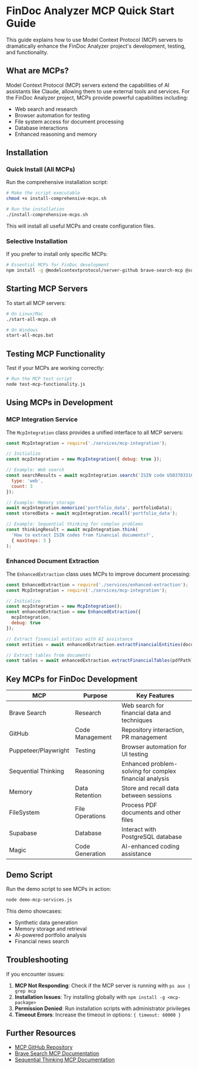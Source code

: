 # FinDoc Analyzer MCP Quick Start Guide

This guide explains how to use Model Context Protocol (MCP) servers to dramatically enhance the FinDoc Analyzer project's development, testing, and functionality.

## What are MCPs?

Model Context Protocol (MCP) servers extend the capabilities of AI assistants like Claude, allowing them to use external tools and services. For the FinDoc Analyzer project, MCPs provide powerful capabilities including:

- Web search and research
- Browser automation for testing
- File system access for document processing
- Database interactions
- Enhanced reasoning and memory

## Installation

### Quick Install (All MCPs)

Run the comprehensive installation script:

```bash
# Make the script executable
chmod +x install-comprehensive-mcps.sh

# Run the installation
./install-comprehensive-mcps.sh
```

This will install all useful MCPs and create configuration files.

### Selective Installation

If you prefer to install only specific MCPs:

```bash
# Essential MCPs for FinDoc development
npm install -g @modelcontextprotocol/server-github brave-search-mcp @supabase/mcp-server-supabase @modelcontextprotocol/server-puppeteer @21st-dev/magic @modelcontextprotocol/server-sequentialthinking @modelcontextprotocol/server-filesystem
```

## Starting MCP Servers

To start all MCP servers:

```bash
# On Linux/Mac
./start-all-mcps.sh

# On Windows
start-all-mcps.bat
```

## Testing MCP Functionality

Test if your MCPs are working correctly:

```bash
# Run the MCP test script
node test-mcp-functionality.js
```

## Using MCPs in Development

### MCP Integration Service

The `McpIntegration` class provides a unified interface to all MCP servers:

```javascript
const McpIntegration = require('./services/mcp-integration');

// Initialize
const mcpIntegration = new McpIntegration({ debug: true });

// Example: Web search
const searchResults = await mcpIntegration.search('ISIN code US0378331005 company', { 
  type: 'web', 
  count: 3 
});

// Example: Memory storage
await mcpIntegration.memorize('portfolio_data', portfolioData);
const storedData = await mcpIntegration.recall('portfolio_data');

// Example: Sequential thinking for complex problems
const thinkingResult = await mcpIntegration.think(
  'How to extract ISIN codes from financial documents?',
  { maxSteps: 3 }
);
```

### Enhanced Document Extraction

The `EnhancedExtraction` class uses MCPs to improve document processing:

```javascript
const EnhancedExtraction = require('./services/enhanced-extraction');
const McpIntegration = require('./services/mcp-integration');

// Initialize
const mcpIntegration = new McpIntegration();
const enhancedExtraction = new EnhancedExtraction({ 
  mcpIntegration,
  debug: true 
});

// Extract financial entities with AI assistance
const entities = await enhancedExtraction.extractFinancialEntities(documentText);

// Extract tables from documents
const tables = await enhancedExtraction.extractFinancialTables(pdfPath);
```

## Key MCPs for FinDoc Development

| MCP | Purpose | Key Features |
|-----|---------|--------------|
| Brave Search | Research | Web search for financial data and techniques |
| GitHub | Code Management | Repository interaction, PR management |
| Puppeteer/Playwright | Testing | Browser automation for UI testing |
| Sequential Thinking | Reasoning | Enhanced problem-solving for complex financial analysis |
| Memory | Data Retention | Store and recall data between sessions |
| FileSystem | File Operations | Process PDF documents and other files |
| Supabase | Database | Interact with PostgreSQL database |
| Magic | Code Generation | AI-enhanced coding assistance |

## Demo Script

Run the demo script to see MCPs in action:

```bash
node demo-mcp-services.js
```

This demo showcases:
- Synthetic data generation
- Memory storage and retrieval
- AI-powered portfolio analysis
- Financial news search

## Troubleshooting

If you encounter issues:

1. **MCP Not Responding**: Check if the MCP server is running with `ps aux | grep mcp`
2. **Installation Issues**: Try installing globally with `npm install -g <mcp-package>`
3. **Permission Denied**: Run installation scripts with administrator privileges
4. **Timeout Errors**: Increase the timeout in options: `{ timeout: 60000 }`

## Further Resources

- [MCP GitHub Repository](https://github.com/modelcontextprotocol/server)
- [Brave Search MCP Documentation](https://github.com/mikechao/brave-search-mcp)
- [Sequential Thinking MCP Documentation](https://github.com/modelcontextprotocol/server-sequentialthinking)